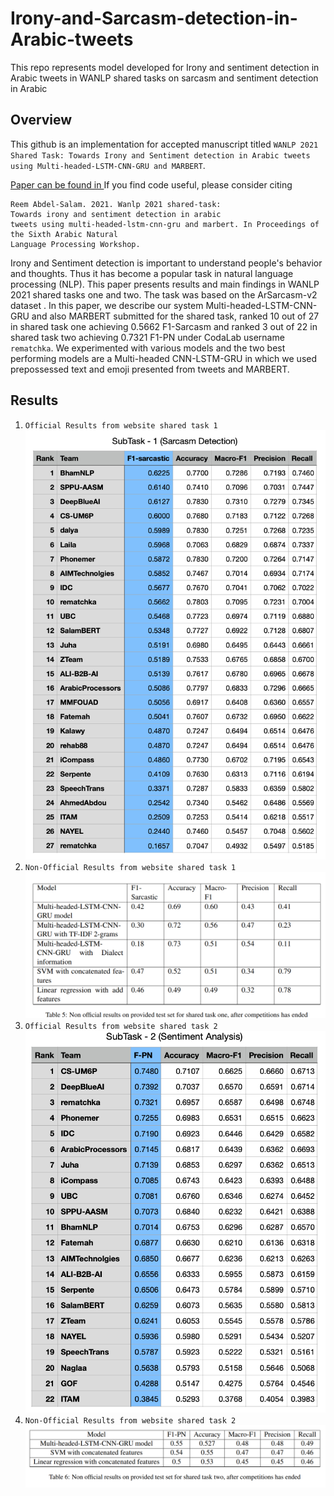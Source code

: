 # Irony-and-Sarcasm-detection-in-Arabic-tweets
This repo represents model developed for Irony and sentiment detection in Arabic tweets  in WANLP shared tasks on sarcasm and sentiment detection in Arabic

## Overview
This github is an implementation for accepted manuscript titled `WANLP 2021 Shared Task: Towards Irony and Sentiment detection in Arabic tweets using Multi-headed-LSTM-CNN-GRU and MARBERT`.

[Paper can be found in ](https://camel.abudhabi.nyu.edu/WANLP-2021-Program/53_Paper.pdf) 
If you find code useful, please consider citing
```
Reem Abdel-Salam. 2021. Wanlp 2021 shared-task:
Towards irony and sentiment detection in arabic
tweets using multi-headed-lstm-cnn-gru and marbert. In Proceedings of the Sixth Arabic Natural
Language Processing Workshop.
```


Irony and Sentiment detection is important to understand people's behavior and thoughts. Thus it has become a popular task in natural language processing (NLP). This paper presents results and main findings in WANLP 2021 shared tasks one and two. The task was based on the ArSarcasm-v2 dataset . In this paper, we describe our system Multi-headed-LSTM-CNN-GRU and also MARBERT  submitted for the shared task,  ranked 10 out of 27 in shared task one achieving 0.5662 F1-Sarcasm and ranked 3 out of 22 in shared task two achieving 0.7321 F1-PN under CodaLab username ``rematchka``. We experimented with various models and the two best performing models are a Multi-headed CNN-LSTM-GRU in which we used prepossessed text and emoji presented from tweets and MARBERT.


## Results
1. `Official Results from website shared task 1`
![Alt text](Results/shared-task-1-official-results.png?raw=true "Title")
2. `Non-Official Results from website shared task 1`
![Alt text](Results/shared-task-1-non-official.png?raw=true "Title")
3. `Official Results from website shared task 2`
![Alt text](Results/shared-task-2-official-results.png?raw=true "Title")
4. `Non-Official Results from website shared task 2`
![Alt text](Results/shared-task-2-non-official.png?raw=true "Title")
